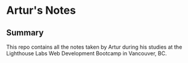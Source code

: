 # Artur's Notes

## Summary
This repo contains all the notes taken by Artur during his studies at the Lighthouse Labs Web Development Bootcamp in Vancouver, BC.